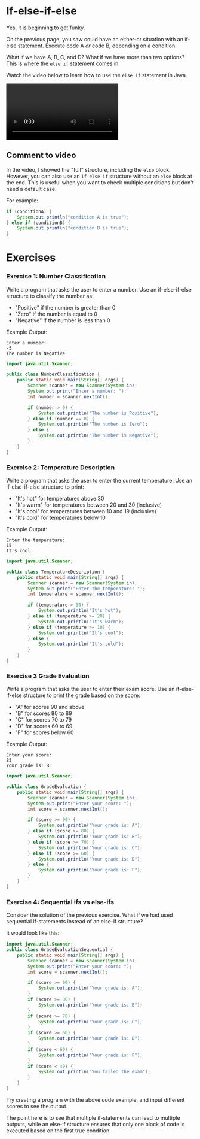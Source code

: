 # If-else-if-else

Yes, it is beginning to get funky. 

On the previous page, you saw could have an either-or situation with an if-else statement. Execute code A _or_ code B, depending on a condition.

What if we have A, B, C, and D? What if we have more than two options? This is where the `else if` statement comes in.

Watch the video below to learn how to use the `else if` statement in Java.

<video src="https://youtu.be/P0e-KIHchF4"></video>


## Comment to video

In the video, I showed the "full" structure, including the `else` block. However, you can also use an `if-else-if` structure without an `else` block at the end. This is useful when you want to check multiple conditions but don't need a default case.

For example:

```java
if (conditionA) {
    System.out.println("condition A is true");
} else if (conditionB) {
    System.out.println("condition B is true");
} 
```

# Exercises

### Exercise 1: Number Classification
Write a program that asks the user to enter a number. Use an if-else-if-else structure to classify the number as:
- "Positive" if the number is greater than 0
- "Zero" if the number is equal to 0
- "Negative" if the number is less than 0

Example Output:
```
Enter a number:
-5
The number is Negative
```

<hint title="Solution">

```java
import java.util.Scanner;

public class NumberClassification {
    public static void main(String[] args) {
        Scanner scanner = new Scanner(System.in);
        System.out.print("Enter a number: ");
        int number = scanner.nextInt();

        if (number > 0) {
            System.out.println("The number is Positive");
        } else if (number == 0) {
            System.out.println("The number is Zero");
        } else {
            System.out.println("The number is Negative");
        }
    }
}
```
</hint>


### Exercise 2: Temperature Description
Write a program that asks the user to enter the current temperature. Use an if-else-if-else structure to print:
- "It's hot" for temperatures above 30
- "It's warm" for temperatures between 20 and 30 (inclusive)
- "It's cool" for temperatures between 10 and 19 (inclusive)
- "It's cold" for temperatures below 10

Example Output:
```
Enter the temperature:
15
It's cool
```

<hint title="Solution">

```java
import java.util.Scanner;

public class TemperatureDescription {
    public static void main(String[] args) {
        Scanner scanner = new Scanner(System.in);
        System.out.print("Enter the temperature: ");
        int temperature = scanner.nextInt();

        if (temperature > 30) {
            System.out.println("It's hot");
        } else if (temperature >= 20) {
            System.out.println("It's warm");
        } else if (temperature >= 10) {
            System.out.println("It's cool");
        } else {
            System.out.println("It's cold");
        }
    }
}
```
</hint>

### Exercise 3 Grade Evaluation
Write a program that asks the user to enter their exam score. Use an if-else-if-else structure to print the grade based on the score:
- "A" for scores 90 and above
- "B" for scores 80 to 89
- "C" for scores 70 to 79
- "D" for scores 60 to 69
- "F" for scores below 60

Example Output:
```
Enter your score:
85
Your grade is: B
```

<hint title="Solution">

```java
import java.util.Scanner;

public class GradeEvaluation {
    public static void main(String[] args) {
        Scanner scanner = new Scanner(System.in);
        System.out.print("Enter your score: ");
        int score = scanner.nextInt();

        if (score >= 90) {
            System.out.println("Your grade is: A");
        } else if (score >= 80) {
            System.out.println("Your grade is: B");
        } else if (score >= 70) {
            System.out.println("Your grade is: C");
        } else if (score >= 60) {
            System.out.println("Your grade is: D");
        } else {
            System.out.println("Your grade is: F");
        }
    }
}
```
</hint>


### Exercise 4: Sequential ifs vs else-ifs

Consider the solution of the previous exercise. What if we had used sequential if-statements instead of an else-if structure?

It would look like this:

```java
import java.util.Scanner;
public class GradeEvaluationSequential {
    public static void main(String[] args) {
        Scanner scanner = new Scanner(System.in);
        System.out.print("Enter your score: ");
        int score = scanner.nextInt();

        if (score >= 90) {
            System.out.println("Your grade is: A");
        }
        if (score >= 80) {
            System.out.println("Your grade is: B");
        }
        if (score >= 70) {
            System.out.println("Your grade is: C");
        }
        if (score >= 60) {
            System.out.println("Your grade is: D");
        }
        if (score < 60) {
            System.out.println("Your grade is: F");
        }
        if (score < 40) {
            System.out.println("You failed the exam");
        }
    }
}
```

Try creating a program with the above code example, and input different scores to see the output.

The point here is to see that multiple if-statements can lead to multiple outputs, while an else-if structure ensures that only one block of code is executed based on the first true condition.

